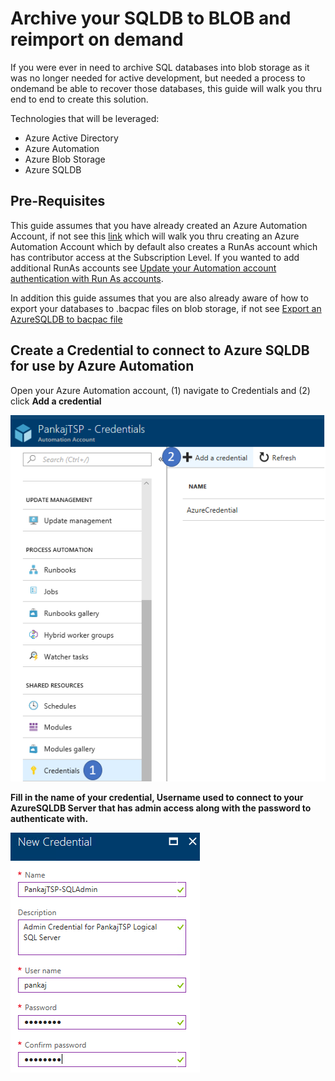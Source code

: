 # Archive your SQLDB to BLOB and reimport on demand

If you were ever in need to archive SQL databases into blob storage as it was no longer needed for active development, but needed a process to ondemand be able to recover those databases, this guide will walk you thru end to end to create this solution. 

Technologies that will be leveraged:
  * Azure Active Directory
  * Azure Automation
  * Azure Blob Storage
  * Azure SQLDB

## Pre-Requisites
This guide assumes that you have already created an Azure Automation Account, if not see this [link](https://docs.microsoft.com/en-us/azure/automation/automation-create-standalone-account) which will walk you thru creating an Azure Automation Account which by default also creates a RunAs account which has contributor access at the Subscription Level. If you wanted to add additional RunAs accounts see [Update your Automation account authentication with Run As accounts](https://docs.microsoft.com/en-us/azure/automation/automation-create-runas-account).

In addition this guide assumes that you are also already aware of how to export your databases to .bacpac files on blob storage, if not see [Export an AzureSQLDB to bacpac file](https://docs.microsoft.com/en-us/azure/sql-database/sql-database-export)



## Create a Credential to connect to Azure SQLDB for use by Azure Automation
Open your Azure Automation account, (1) navigate to Credentials and (2) click <b>Add a credential<b> 



![alt text](images/createcredential.PNG "Create credential")

Fill in the name of your credential, Username used to connect to your AzureSQLDB Server that has admin access along with the password to authenticate with. 

![alt text](images/createcredentialdetails.PNG "Create credential details")

